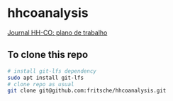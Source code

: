 # hhcoanalysis
[Journal HH-CO: plano de trabalho](https://docs.google.com/document/d/1SOeRwdbGiuiMp4ZVg0HF2Y67EyV7X0lmJbQFGMVpsgE/edit?usp=sharing)

## To clone this repo 

```bash
# install git-lfs dependency
sudo apt install git-lfs
# clone repo as usual
git clone git@github.com:fritsche/hhcoanalysis.git
```

